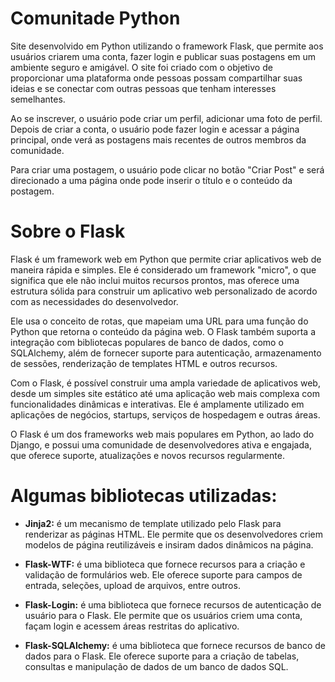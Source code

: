 # Comunitade Python

Site desenvolvido em Python utilizando o framework Flask, que permite aos usuários criarem uma conta, fazer login e publicar suas postagens em um ambiente seguro e amigável. O site foi criado com o objetivo de proporcionar uma plataforma onde pessoas possam compartilhar suas ideias e se conectar com outras pessoas que tenham interesses semelhantes.

Ao se inscrever, o usuário pode criar um perfil, adicionar uma foto de perfil. Depois de criar a conta, o usuário pode fazer login e acessar a página principal, onde verá as postagens mais recentes de outros membros da comunidade.

Para criar uma postagem, o usuário pode clicar no botão "Criar Post" e será direcionado a uma página onde pode inserir o título e o conteúdo da postagem. 

# Sobre o Flask
Flask é um framework web em Python que permite criar aplicativos web de maneira rápida e simples. Ele é considerado um framework "micro", o que significa que ele não inclui muitos recursos prontos, mas oferece uma estrutura sólida para construir um aplicativo web personalizado de acordo com as necessidades do desenvolvedor.

Ele usa o conceito de rotas, que mapeiam uma URL para uma função do Python que retorna o conteúdo da página web. O Flask também suporta a integração com bibliotecas populares de banco de dados, como o SQLAlchemy, além de fornecer suporte para autenticação, armazenamento de sessões, renderização de templates HTML e outros recursos.

Com o Flask, é possível construir uma ampla variedade de aplicativos web, desde um simples site estático até uma aplicação web mais complexa com funcionalidades dinâmicas e interativas. Ele é amplamente utilizado em aplicações de negócios, startups, serviços de hospedagem e outras áreas.

O Flask é um dos frameworks web mais populares em Python, ao lado do Django, e possui uma comunidade de desenvolvedores ativa e engajada, que oferece suporte, atualizações e novos recursos regularmente.

# Algumas bibliotecas utilizadas:

* <b>Jinja2:</b> é um mecanismo de template utilizado pelo Flask para renderizar as páginas HTML. Ele permite que os desenvolvedores criem modelos de página reutilizáveis e insiram dados dinâmicos na página.

* <b>Flask-WTF:</b> é uma biblioteca que fornece recursos para a criação e validação de formulários web. Ele oferece suporte para campos de entrada, seleções, upload de arquivos, entre outros.

* <b>Flask-Login:</b> é uma biblioteca que fornece recursos de autenticação de usuário para o Flask. Ele permite que os usuários criem uma conta, façam login e acessem áreas restritas do aplicativo.

* <b>Flask-SQLAlchemy:</b> é uma biblioteca que fornece recursos de banco de dados para o Flask. Ele oferece suporte para a criação de tabelas, consultas e manipulação de dados de um banco de dados SQL.







 

